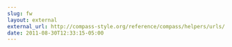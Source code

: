 ```yaml
---
slug: fw
layout: external
external_url: http://compass-style.org/reference/compass/helpers/urls/
date: 2011-08-30T12:33:15-05:00
---
```

